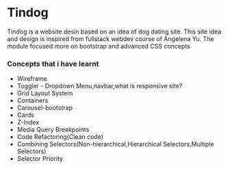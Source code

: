 # Tindog
Tindog is a website desin based on an idea of dog dating site.
This site idea and design is inspired from fullstack webdev course of Angelena Yu.
The module focused more on bootstrap and advanced CSS concepts 
<h3>Concepts that i have learnt  </h3>
<ul>
  <li>Wireframe</li>
  <li>Toggler - Dropdown Menu,navbar,what is responsive site? </li>
   <li>Grid Layout System</li>
 <li>Containers</li>
 <li>Carousel-bootstrap</li>
 <li>Cards</li>
 <li>Z-Index</li>
 <li>Media Query Breakpoints</li>
 <li>Code Refactoring(Clean code)</li>
 <li>Combining Selectors(Non-hierarchical,Hierarchical Selectors,Multiple Selectors)</li>
 <li>Selector Priority</li>
</ul>

